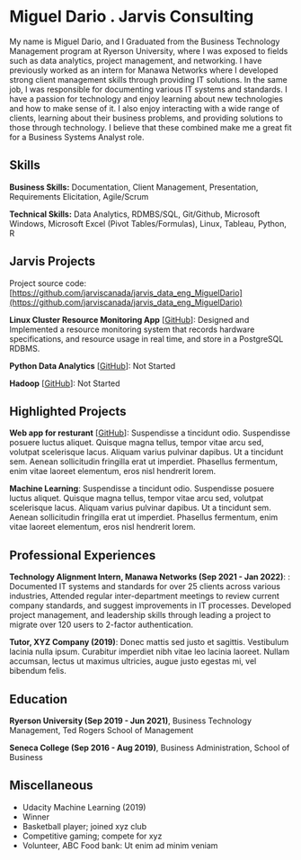 # Miguel Dario . Jarvis Consulting

My name is Miguel Dario, and I Graduated from the Business Technology Management program at Ryerson University, where I was exposed to fields such as data analytics, project management, and networking. I have previously worked as an intern for Manawa Networks where I developed strong client management skills through providing IT solutions. In the same job, I was responsible for documenting various IT systems and standards. I have a passion for technology and enjoy learning about new technologies and how to make sense of it. I also enjoy interacting with a wide range of clients, learning about their business problems, and providing solutions to those through technology. I believe that these combined make me a great fit for a Business Systems Analyst role.

## Skills

**Business Skills:** Documentation, Client Management, Presentation, Requirements Elicitation, Agile/Scrum

**Technical Skills:** Data Analytics, RDMBS/SQL, Git/Github, Microsoft Windows, Microsoft Excel (Pivot Tables/Formulas), Linux, Tableau, Python, R

## Jarvis Projects

Project source code: [https://github.com/jarviscanada/jarvis_data_eng_MiguelDario](https://github.com/jarviscanada/jarvis_data_eng_MiguelDario)


**Linux Cluster Resource Monitoring App** [[GitHub](https://github.com/jarviscanada/jarvis_data_eng_MiguelDario/tree/masterhttps://github.com/jarviscanada/jarvis_data_eng_MiguelDario/tree/main/linux_sql)]: Designed and Implemented a resource monitoring system that records hardware specifications, and resource usage in real time, and store in a PostgreSQL RDBMS.

**Python Data Analytics** [[GitHub](https://github.com/jarviscanada/jarvis_data_eng_MiguelDario/tree/master/python_data_anlytics)]: Not Started

**Hadoop** [[GitHub](https://github.com/jarviscanada/jarvis_data_eng_MiguelDario/tree/master/hadoop)]: Not Started


## Highlighted Projects
**Web app for resturant** [[GitHub](https://github.com/jarviscanada/jarvis_profile_builder)]: Suspendisse a tincidunt odio. Suspendisse posuere luctus aliquet. Quisque magna tellus, tempor vitae arcu sed, volutpat scelerisque lacus. Aliquam varius pulvinar dapibus. Ut a tincidunt sem. Aenean sollicitudin fringilla erat ut imperdiet. Phasellus fermentum, enim vitae laoreet elementum, eros nisl hendrerit lorem.

**Machine Learning**: Suspendisse a tincidunt odio. Suspendisse posuere luctus aliquet. Quisque magna tellus, tempor vitae arcu sed, volutpat scelerisque lacus. Aliquam varius pulvinar dapibus. Ut a tincidunt sem. Aenean sollicitudin fringilla erat ut imperdiet. Phasellus fermentum, enim vitae laoreet elementum, eros nisl hendrerit lorem.


## Professional Experiences

**Technology Alignment Intern, Manawa Networks (Sep 2021 - Jan 2022)**: : Documented IT systems and standards for over 25 clients across various industries, Attended regular inter-department meetings to review current company standards, and suggest improvements in IT processes. Developed project management, and leadership skills through leading a project to migrate over 120 users to 2-factor authentication.

**Tutor, XYZ Company (2019)**: Donec mattis sed justo et sagittis. Vestibulum lacinia nulla ipsum. Curabitur imperdiet nibh vitae leo lacinia laoreet. Nullam accumsan, lectus ut maximus ultricies, augue justo egestas mi, vel bibendum felis.


## Education
**Ryerson University (Sep 2019 - Jun 2021)**, Business Technology Management, Ted Rogers School of Management

**Seneca College (Sep 2016 - Aug 2019)**, Business Administration, School of Business


## Miscellaneous
- Udacity Machine Learning (2019)
- Winner
- Basketball player; joined xyz club
- Competitive gaming; compete for xyz
- Volunteer, ABC Food bank: Ut enim ad minim veniam